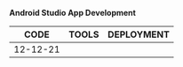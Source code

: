 **Android Studio App Development**

|**CODE**|**TOOLS**|**DEPLOYMENT**|
| ---- |  ---- |  ---- | 
| 12-12-21 | 
